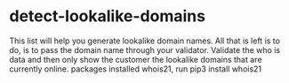 # detect-lookalike-domains
This list will help you generate lookalike domain names. All that is left is to do, is to pass the domain name through your validator. Validate the who is data and then only show the customer the lookalike domains that are currently online. 
packages installed whois21, run pip3 install whois21
